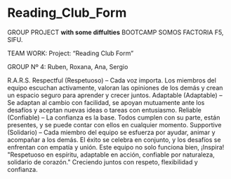 # Reading_Club_Form
GROUP PROJECT **with some diffulties**
BOOTCAMP SOMOS FACTORIA F5, SIFU. 


TEAM WORK: Project:  “Reading Club Form”

 GROUP Nº 4:  Ruben, Roxana, Ana, Sergio

 R.A.R.S.
Respectful (Respetuoso) – Cada voz importa. Los miembros del equipo escuchan activamente, valoran las opiniones de los demás y crean un espacio seguro para aprender y crecer juntos.
Adaptable (Adaptable) – Se adaptan al cambio con facilidad, se apoyan mutuamente ante los desafíos y aceptan nuevas ideas o tareas con entusiasmo.
Reliable (Confiable) – La confianza es la base. Todos cumplen con su parte, están presentes, y se puede contar con ellos en cualquier momento.
Supportive (Solidario) – Cada miembro del equipo se esfuerza por ayudar, animar y acompañar a los demás. El éxito se celebra en conjunto, y los desafíos se enfrentan con empatía y unión.
Este equipo no solo funciona bien, ¡Inspira!
"Respetuoso en espíritu, adaptable en acción, confiable por naturaleza, solidario de corazón."
Creciendo juntos con respeto, flexibilidad y confianza.

